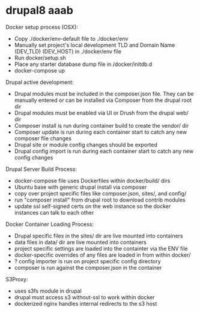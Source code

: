 # drupal8 aaab

Docker setup process (OSX):
* Copy ./docker/env-default file to ./docker/env
* Manually set project's local development TLD and Domain Name (DEV_TLD) (DEV_HOST) in ./docker/env file
* Run docker/setup.sh
* Place any starter database dump file in /docker/initdb.d
* docker-compose up

Drupal active development:
* Drupal modules must be included in the composer.json file. They can be manually entered or can be installed via Composer from the drupal root dir
* Drupal modules must be enabled via UI or Drush from the drupal web/ dir
* Composer install is run during container build to create the vendor/ dir
* Composer update is run during each container start to catch any new composer file changes
* Drupal site or module config changes should be exported
* Drupal config import is run during each container start to catch any new config changes

Drupal Server Build Process:
* docker-compose file uses Dockerfiles within docker/build/ dirs
* Ubuntu base with generic drupal install via composer
* copy over project specific files like composer.json, sites/, and config/
* run "composer install" from drupal root to download contrib modules
* update ssl self-signed certs on the web instance so the docker instances can talk to each other

Docker Container Loading Process:
* Drupal specific files in the sites/ dir are live mounted into containers
* data files in data/ dir are live mounted into containers
* project specific settings are loaded into the containter via the ENV file
* docker-specific overrides of any files are loaded in from within docker/
* ? config importer is run on project specific config directory
* composer is run against the composer.json in the container

S3Proxy:
* uses s3fs module in drupal
* drupal must access s3 without-ssl to work within docker
* dockerized nginx handles internal redirects to the s3 host

